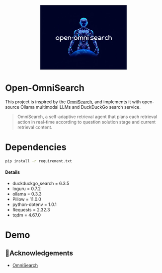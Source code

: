<div align="center">
<img src="IMG/logo.png" width="55%">
</div>

# Open-OmniSearch

This project is inspired by the [OmniSearch](https://github.com/Alibaba-NLP/OmniSearch), 
and implements it with open-source Ollama multimodal LLMs and DuckDuckGo search service. 

> OmniSearch, a self-adaptive retrieval agent that plans each retrieval action in real-time according to question solution stage and current retrieval content.

# Dependencies

```bash
pip install -r requirement.txt
```

#### Details

- duckduckgo_search = 6.3.5
- loguru = 0.7.2
- ollama = 0.3.3
- Pillow = 11.0.0
- python-dotenv = 1.0.1
- Requests = 2.32.3
- tqdm = 4.67.0


# Demo


## 🫶Acknowledgements
- [OmniSearch](https://github.com/Alibaba-NLP/OmniSearch)
